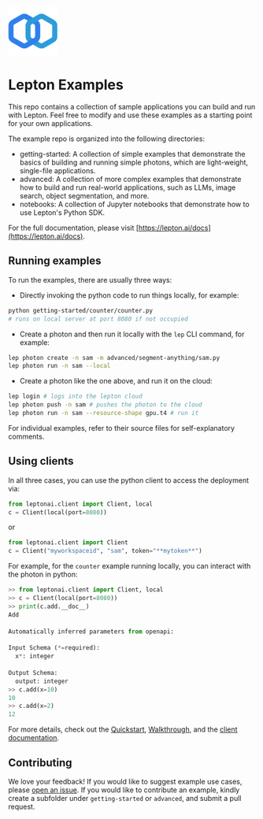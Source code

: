 <img src="assets/logo.svg" height=100>

# Lepton Examples

This repo contains a collection of sample applications you can build and run with Lepton.
Feel free to modify and use these examples as a starting point for your own applications.

The example repo is organized into the following directories:
- getting-started: A collection of simple examples that demonstrate the basics of building and running simple photons, which are light-weight, single-file applications.
- advanced: A collection of more complex examples that demonstrate how to build and run real-world applications, such as LLMs, image search, object segmentation, and more.
- notebooks: A collection of Jupyter notebooks that demonstrate how to use Lepton's Python SDK.

For the full documentation, please visit [https://lepton.ai/docs](https://lepton.ai/docs).

## Running examples

To run the examples, there are usually three ways:
- Directly invoking the python code to run things locally, for example:
```bash
python getting-started/counter/counter.py
# runs on local server at port 8080 if not occupied
```
- Create a photon and then run it locally with the `lep` CLI command, for example:
```bash
lep photon create -n sam -m advanced/segment-anything/sam.py
lep photon run -n sam --local
```
- Create a photon like the one above, and run it on the cloud:
```bash
lep login # logs into the lepton cloud
lep photon push -n sam # pushes the photon to the cloud
lep photon run -n sam --resource-shape gpu.t4 # run it
```
For individual examples, refer to their source files for self-explanatory comments.

## Using clients

In all three cases, you can use the python client to access the deployment via:
```python
from leptonai.client import Client, local
c = Client(local(port=8080))
```
or
```python
from leptonai.client import Client
c = Client("myworkspaceid", "sam", token="**mytoken**")
```

For example, for the `counter` example running locally, you can interact with the photon in python:
```python
>> from leptonai.client import Client, local
>> c = Client(local(port=8080))
>> print(c.add.__doc__)
Add

Automatically inferred parameters from openapi:

Input Schema (*=required):
  x*: integer

Output Schema:
  output: integer
>> c.add(x=10)
10
>> c.add(x=2)
12
```

For more details, check out the [Quickstart](https://www.lepton.ai/docs/overview/quickstart), [Walkthrough](https://www.lepton.ai/docs/walkthrough/anatomy_of_a_photon), and the [client documentation](https://www.lepton.ai/docs/walkthrough/clients).


## Contributing

We love your feedback! If you would like to suggest example use cases, please [open an issue](https://github.com/leptonai/examples/issues/new). If you would like to contribute an example, kindly create a subfolder under `getting-started` or `advanced`, and submit a pull request.
